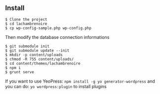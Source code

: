 ## Install

```
$ Clone the project
$ cd lachambrenoire
$ cp wp-config-sample.php wp-config.php
```

Then modify the database connection informations

```
$ git submodule init
$ git submodule update --init
$ mkdir -p content/uploads
$ chmod -R 755 content/uploads/
$ cd content/themes/lachambrenoire
$ npm i
$ grunt serve
```


If you want to use YeoPress:
`
npm install -g yo generator-wordpress
`
and you can do:
`
yo wordpress:plugin
`
to install plugins
